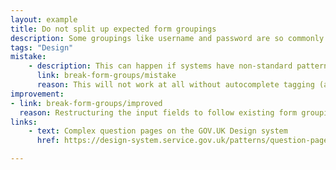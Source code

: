 ```yaml
---
layout: example
title: Do not split up expected form groupings
description: Some groupings like username and password are so commonly expected that both people and browsers can struggle if they are changed.
tags: "Design"
mistake:
    - description: This can happen if systems have non-standard patterns, for example needing extra details to sign in.
      link: break-form-groups/mistake
      reason: This will not work at all without autocomplete tagging (as mentioned in coding mistakes). However, even with autocomplete examples, this breaks user mental models for account fields, and also means browsers may have unexpected results.  
improvement:
- link: break-form-groups/improved
  reason: Restructuring the input fields to follow existing form grouping means both people and browers are more likely to be able to correctly input the fields.
links:
    - text: Complex question pages on the GOV.UK Design system
      href: https://design-system.service.gov.uk/patterns/question-pages/#asking-complex-questions-without-using-hint-text

---
```

